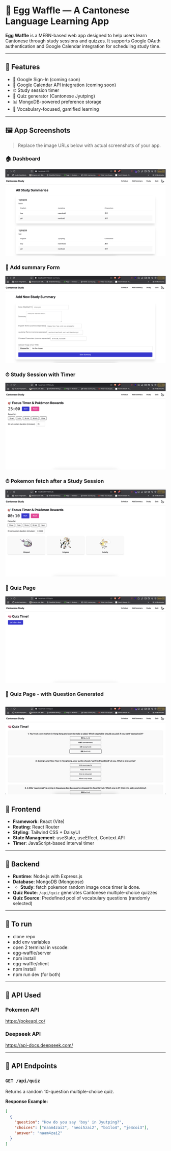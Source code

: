 # 🥚 Egg Waffle — A Cantonese Language Learning App

**Egg Waffle** is a MERN-based web app designed to help users learn Cantonese through study sessions and quizzes. It supports Google OAuth authentication and Google Calendar integration for scheduling study time.

---

## 🚀 Features

- 🔐 Google Sign-In (coming soon)
- 📆 Google Calendar API integration (coming soon)
- ⏱ Study session timer
- 🧠 Quiz generator (Cantonese Jyutping)
- 📊 MongoDB-powered preference storage
- 🔎 Vocabulary-focused, gamified learning

---

## 🖼 App Screenshots

> Replace the image URLs below with actual screenshots of your app.

### 🏠 Dashboard  
![Dashboard](./images/summary-list.png)

### 🔐 Add summary Form  
![Add summary](./images/add-summary.png)


### ⏱ Study Session with Timer  
![Study Timer Page](./images/study-page.png)

### ⏱ Pokemon fetch after a Study Session 
![Study Timer Page with Pokemon](./images/pokemon-fetch.png)

### 🧠 Quiz Page  
![Quiz Page](./images/quiz-page.png)

### 🧠 Quiz Page - with Question Generated
![Question Generated from Deepseek](./images/question-gen.png)
---

## 🧩 Frontend

- **Framework**: React (Vite)
- **Routing**: React Router
- **Styling**: Tailwind CSS + DaisyUI
- **State Management**: useState, useEffect, Context API
- **Timer**: JavaScript-based interval timer

---

## 🔧 Backend

- **Runtime**: Node.js with Express.js
- **Database**: MongoDB (Mongoose)
- - **Study**: fetch pokemon random image once timer is done.
- **Quiz Route**: `/api/quiz` generates Cantonese multiple-choice quizzes
- **Quiz Source**: Predefined pool of vocabulary questions (randomly selected)
  
---

## 🔧 To run
- clone repo
- add env variables
- open 2 terminal in vscode:
- egg-waffle/server
- npm install
- egg-waffle/client
- npm install
- npm run dev (for both)
  
---
## 📡 API Used
### Pokemon API
https://pokeapi.co/

### Deepseek API
https://api-docs.deepseek.com/

---
## 📡 API Endpoints

### `GET /api/quiz`
Returns a random 10-question multiple-choice quiz.

**Response Example:**
```json
[
  {
    "question": "How do you say 'boy' in Jyutping?",
    "choices": ["naam4zai2", "neoi5zai2", "bo1lo4", "je4coi3"],
    "answer": "naam4zai2"
  }
]


